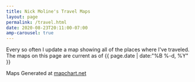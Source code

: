 ```yaml
---
title: Nick Moline's Travel Maps
layout: page
permalink: /travel.html
date: 2020-08-23T20:11:00-07:00
amp-carousel: true
---
```


Every so often I update a map showing all of the places where I've traveled.  The maps on this page are current as of <time datetime="{{ page.date | date_to_xmlschema }}">{{ page.date | date:"%B %-d, %Y" }}</time>

<amp-carousel lightbox width="6600" height="6502" layout="responsive" type="slides">
    <amp-img src="{{ site.baseurl }}/assets/images/travelmap/map-states.png" width="5175" height="3762" layout="responsive"></amp-img>
    <amp-img src="{{ site.baseurl }}/assets/images/travelmap/map-countries.png" width="6460" height="3480" layout="responsive"></amp-img>
    <amp-img src="{{ site.baseurl }}/assets/images/travelmap/map-northamerica.png" width="6600" height="6502" layout="responsive"></amp-img>
    <amp-img src="{{ site.baseurl }}/assets/images/travelmap/map-places.png" width="6460" height="3480" layout="responsive"></amp-img>
</amp-carousel>

Maps Generated at [mapchart.net](https://mapchart.net/)